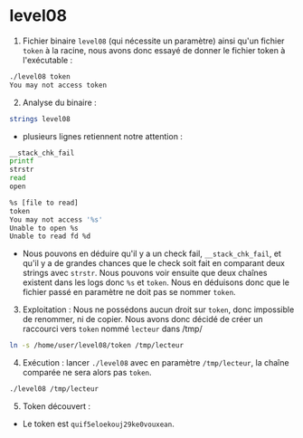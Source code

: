 # level08

1) Fichier binaire `level08` (qui nécessite un paramètre) ainsi qu'un fichier `token` à la racine, nous avons donc essayé de donner le fichier token à l'exécutable :

```bash
./level08 token
You may not access token
```

2) Analyse du binaire :

```bash
strings level08
```

- plusieurs lignes retiennent notre attention :

```bash
__stack_chk_fail
printf
strstr
read
open

%s [file to read]
token
You may not access '%s'
Unable to open %s
Unable to read fd %d
```

- Nous pouvons en déduire qu'il y a un check fail, `__stack_chk_fail`, et qu'il y a de grandes chances que le check soit fait en comparant deux strings avec `strstr`. Nous pouvons voir ensuite que deux chaînes existent dans les logs donc `%s` et `token`. Nous en déduisons donc que le fichier passé en paramètre ne doit pas se nommer `token`.


3) Exploitation : Nous ne possédons aucun droit sur `token`, donc impossible de renommer, ni de copier. Nous avons donc décidé de créer un raccourci vers `token` nommé `lecteur` dans /tmp/

```bash
ln -s /home/user/level08/token /tmp/lecteur
```

4) Exécution : lancer `./level08` avec en paramètre `/tmp/lecteur`, la chaîne comparée ne sera alors pas `token`.

```bash
./level08 /tmp/lecteur
```

5) Token découvert :

- Le token est `quif5eloekouj29ke0vouxean`.
